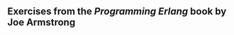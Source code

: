 Exercises from the _Programming Erlang_ book by Joe Armstrong
-------------------------------------------------------------
